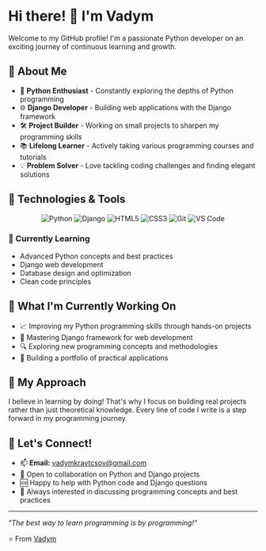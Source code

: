 # Hi there! 👋 I'm Vadym

<!--
**VadymCov/VadymCov** is a ✨ _special_ ✨ repository because its `README.md` (this file) appears on your GitHub profile.
-->

Welcome to my GitHub profile! I'm a passionate Python developer on an exciting journey of continuous learning and growth.

## 🚀 About Me

- 🐍 **Python Enthusiast** - Constantly exploring the depths of Python programming
- 🌐 **Django Developer** - Building web applications with the Django framework
- 🛠️ **Project Builder** - Working on small projects to sharpen my programming skills
- 📚 **Lifelong Learner** - Actively taking various programming courses and tutorials
- 💡 **Problem Solver** - Love tackling coding challenges and finding elegant solutions

## 🔧 Technologies & Tools

<p align="center">
  <img src="https://img.shields.io/badge/Python-3776AB?style=for-the-badge&logo=python&logoColor=white" alt="Python"/>
  <img src="https://img.shields.io/badge/Django-092E20?style=for-the-badge&logo=django&logoColor=white" alt="Django"/>
  <img src="https://img.shields.io/badge/HTML5-E34F26?style=for-the-badge&logo=html5&logoColor=white" alt="HTML5"/>
  <img src="https://img.shields.io/badge/CSS3-1572B6?style=for-the-badge&logo=css3&logoColor=white" alt="CSS3"/>
  <img src="https://img.shields.io/badge/Git-F05032?style=for-the-badge&logo=git&logoColor=white" alt="Git"/>
  <img src="https://img.shields.io/badge/VS%20Code-007ACC?style=for-the-badge&logo=visual-studio-code&logoColor=white" alt="VS Code"/>
</p>

### 🌱 Currently Learning
- Advanced Python concepts and best practices
- Django web development
- Database design and optimization
- Clean code principles

## 🌱 What I'm Currently Working On

- 📈 Improving my Python programming skills through hands-on projects
- 🎯 Mastering Django framework for web development
- 🔍 Exploring new programming concepts and methodologies
- 📝 Building a portfolio of practical applications

## 💼 My Approach

I believe in learning by doing! That's why I focus on building real projects rather than just theoretical knowledge. Every line of code I write is a step forward in my programming journey.

## 🤝 Let's Connect!

- 📫 **Email:** vadymkravtcsov@gmail.com
- 💬 Open to collaboration on Python and Django projects
- 🆘 Happy to help with Python code and Django questions
- 🤖 Always interested in discussing programming concepts and best practices


---

*"The best way to learn programming is by programming!"*

⭐️ From [Vadym](https://github.com/VadymCov)
